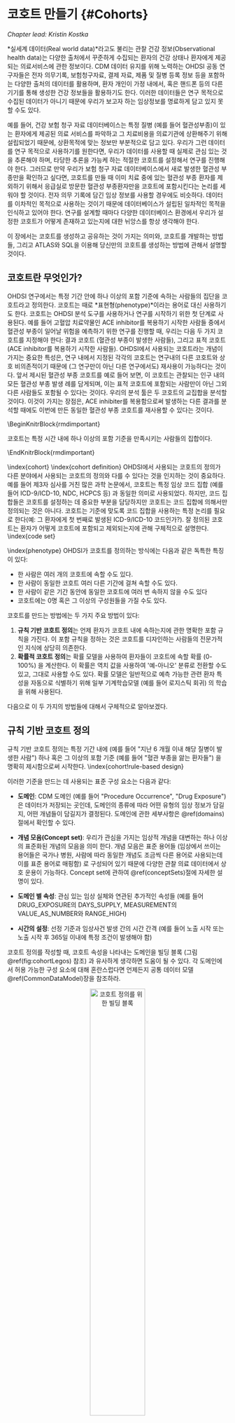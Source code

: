 # 코호트 만들기 {#Cohorts}

*Chapter lead: Kristin Kostka*

*실세계 데이터(Real world data)*라고도 불리는 관찰 건강 정보(Observational health data)는 다양한 출처에서 꾸준하게 수집되는 환자의 건강 상태나 환자에게 제공되는 의료서비스에 관한 정보이다. CDM 데이터 유지를 위해 노력하는 OHDSI 공동 연구자들은 전자 의무기록, 보험청구자료, 결제 자료, 제품 및 질병 등록 정보 등을 포함하는 다양한 출처의 데이터를 활용하며, 환자 개인이 가정 내에서, 혹은 핸드폰 등의 다른 기기를 통해 생성한 건강 정보들을 활용하기도 한다. 이러한 데이터들은 연구 목적으로 수집된 데이터가 아니기 때문에 우리가 보고자 하는 임상정보를 명료하게 담고 있지 못할 수도 있다.

예를 들어, 건강 보험 청구 자료 데이터베이스는 특정 질병 (예를 들어 혈관성부종)이 있는 환자에게 제공된 의료 서비스를 파악하고 그 치료비용을 의료기관에 상환해주기 위해 설립되었기 때문에, 상환목적에 맞는 정보만 부분적으로 담고 있다. 우리가 그런 데이터를 연구 목적으로 사용하기를 원한다면, 우리가 데이터를 사용할 때 실제로 관심 있는 것을 추론해야 하며, 타당한 추론을 가능케 하는 적절한 코호트를 설정해서 연구를 진행해야 한다. 그러므로 만약 우리가 보험 청구 자료 데이터베이스에서 새로 발생한 혈관성 부종만을 확인하고 싶다면, 코호트를 만들 때 이미 치료 중에 있는 혈관성 부종 환자를 제외하기 위해서 응급실로 방문한 혈관성 부종환자만을 코호트에 포함시킨다는 논리를 세워야 할 것이다. 전자 의무 기록에 담긴 임상 정보를 사용할 경우에도 비슷하다. 데이터를 이차적인 목적으로 사용하는 것이기 때문에 데이터베이스가 설립된 일차적인 목적을 인식하고 있어야 한다. 연구를 설계할 때마다 다양한 데이터베이스 환경에서 우리가 설정한 코호트가 어떻게 존재하고 있는지에 대한 뉘앙스를 항상 생각해야 한다.

이 장에서는 코호트를 생성하고 공유하는 것이 가지는 의미와, 코호트를 개발하는 방법들, 그리고 ATLAS와 SQL을 이용해 당신만의 코호트를 생성하는 방법에 관해서 설명할 것이다.

## 코호트란 무엇인가?

OHDSI 연구에서는 특정 기간 안에 하나 이상의 포함 기준에 속하는 사람들의 집단을 코호트라고 정의한다. 코호트는 때로 *표현형(phenotype)*이라는 용어로 대신 사용하기도 한다. 코호트는 OHDSI 분석 도구를 사용하거나 연구를 시작하기 위한 첫 단계로 사용된다. 예를 들어 고혈압 치료약물인 ACE inhibitor를 복용하기 시작한 사람들 중에서 혈관성 부종이 일어날 위험을 예측하기 위한 연구를 진행할 때, 우리는 다음 두 가지 코호트를 지정해야 한다: 결과 코호트 (혈관성 부종이 발생한 사람들), 그리고 표적 코호트 (ACE inhibitor를 복용하기 시작한 사람들). OHDSI에서 사용되는 코호트라는 개념이 가지는 중요한 특성은, 연구 내에서 지정된 각각의 코호트는 연구내의 다른 코호트와 상호 비의존적이기 때문에 (그 연구만이 아닌 다른 연구에서도) 재사용이 가능하다는 것이다. 앞서 제시된 혈관성 부종 코호트를 예로 들어 보면, 이 코호트는 관찰되는 인구 내의 모든 혈관성 부종 발생 례를 담게되며, 이는 표적 코호트에 포함되는 사람만이 아닌 그외 다른 사람들도 포함될 수 있다는 것이다. 우리의 분석 툴은 두 코호트의 교집합을 분석할 것이다. 이것이 가지는 장점은, ACE inhibiter를 복용함으로써 발생하는 다른 결과를 분석할 때에도 이번에 만든 동일한 혈관성 부종 코호트를 재사용할 수 있다는 것이다.

\BeginKnitrBlock{rmdimportant}<div class="rmdimportant">코호트는 특정 시간 내에 하나 이상의 포함 기준을 만족시키는 사람들의 집합이다.
</div>\EndKnitrBlock{rmdimportant}

\index{cohort} \index{cohort definition}
OHDSI에서 사용되는 코호트의 정의가 다른 분야에서 사용되는 코호트의 정의와 다를 수 있다는 것을 인지하는 것이 중요하다. 예를 들어 제3자 심사를 거친 많은 과학 논문에서, 코호트는 특정 임상 코드 집합 (예를 들어 ICD-9/ICD-10, NDC, HCPCS 등) 과 동일한 의미로 사용되었다. 하지만, 코드 집합들은 코호트를 설정하는 데 중요한 부분을 담당하지만 코호트는 코드 집합에 의해서만 정의되는 것은 아니다. 코호트는 기준에 맞도록 코드 집합을 사용하는 특정 논리를 필요로 한다(예: 그 환자에게 첫 번째로 발생된 ICD-9/ICD-10 코드인가?). 잘 정의된 코호트는 환자가 어떻게 코호트에 포함되고 제외되는지에 관해 구체적으로 설명한다.
\index{code set}

\index{phenotype}
OHDSI가 코호트를 정의하는 방식에는 다음과 같은 독특한 특징이 있다:

- 한 사람은 여러 개의 코호트에 속할 수도 있다.
- 한 사람이 동일한 코호트 여러 다른 기간에 걸쳐 속할 수도 있다.
- 한 사람이 같은 기간 동안에 동일한 코호트에 여러 번 속하지 않을 수도 있다
- 코호트에는 0명 혹은 그 이상의 구성원들을 가질 수도 있다.

코호트를 만드는 방법에는 두 가지 주요 방법이 있다:

1. **규칙 기반 코호트 정의**는 언제 환자가 코호트 내에 속하는지에 관한 명확한 포함 규칙을 가진다. 이 포함 규칙을 정하는 것은 코호트를 디자인하는 사람들의 전문가적인 지식에 상당히 의존한다.
2. **확률적 코호트 정의**는 확률 모델을 사용하여 환자들이 코호트에 속할 확률 (0-100%) 을 계산한다. 이 확률은 역치 값을 사용하여 '예-아니오' 분류로 전환할 수도 있고, 그대로 사용할 수도 있다. 확률 모델은 일반적으로 예측 가능한 관련 환자 특성을 자동으로 식별하기 위해 일부 기계학습모델 (예를 들어 로지스틱 회귀) 의 학습을 위해 사용된다.

다음으로 이 두 가지의 방법들에 대해서 구체적으로 알아보겠다. 

## 규칙 기반 코호트 정의

규칙 기반 코호트 정의는 특정 기간 내에 (예를 들어 "지난 6 개월 이내 해당 질병이 발생한 사람") 하나 혹은 그 이상의 포함 기준 (예를 들어 "혈관 부종을 앓는 환자들") 을 명확히 제시함으로써 시작한다. \index{cohort!rule-based design}

이러한 기준을 만드는 데 사용되는 표준 구성 요소는 다음과 같다:

- **도메인**: CDM 도메인 (예를 들어 "Procedure Occurrence", "Drug Exposure")은 데이터가 저장되는 곳인데, 도메인의 종류에 따라 어떤 유형의 임상 정보가 담길지, 어떤 개념들이 담길지가 결정된다. 도메인에 관한 세부사항은 \@ref(domains)절에서 확인할 수 있다.

- **개념 모음(Concept set)**: 우리가 관심을 가지는 임상적 개념을 대변하는 하나 이상의 표준화된 개념의 모음을 의미 한다. 개념 모음은 표준 용어들 (임상에서 쓰이는 용어들은 국가나 병원, 사람에 따라 동일한 개념도 조금씩 다른 용어로 사용되는데 이를 표준 용어로 매핑함) 로 구성되어 있기 때문에 다양한 관찰 의료 데이터에서 상호 운용이 가능하다. Concept set에 관하여 \@ref(conceptSets)절에 자세한 설명이 있다.

- **도메인 별 속성**: 관심 있는 임상 실체와 연관된 추가적인 속성들 (예를 들어 DRUG_EXPOSURE의 DAYS_SUPPLY, MEASUREMENT의 VALUE_AS_NUMBER와 RANGE_HIGH)

- **시간의 설정**: 선정 기준과 임상사건 발생 간의 시간 간격 (예를 들어 노출 시작 또는 노출 시작 후 365일 이내에 특정 조건이 발생해야 함)

코호트 정의를 작성할 때, 코호트 속성을 나타내는 도메인을 빌딩 블록 (그림 \@ref(fig:cohortLegos) 참조) 과 유사하게 생각하면 도움이 될 수 있다. 각 도메인에서 허용 가능한 구성 요소에 대해 혼란스럽다면 언제든지 공통 데이터 모델 \@ref(CommonDataModel)장을 참조하라.

<div class="figure" style="text-align: center">
<img src="images/Cohorts/cohort-legos.png" alt="코호트 정의를 위한 빌딩 블록" width="50%" />
<p class="caption">(\#fig:cohortLegos)코호트 정의를 위한 빌딩 블록</p>
</div>

코호트 정의를 작성할 때, 다음과 같은 질문에 답할 수 있어야 한다:

- *코호트 진입 시간을 정의하는 초기 이벤트는 무엇인가?*
- *초기 이벤트에는 어떤 포함 기준이 적용되는가?*
- *코호트 종료 시간을 정의하는 것은 무엇인가?*

**코호트 진입 이벤트**: 코호트 진입 이벤트(초기 이벤트)는 사람들이 코호트에 진입하는 **코호트 기준시점(cohort index date)** 로 정의된다. 코호트 진입 이벤트는 약물 노출(Drug exposure), 질병 상태(conditions), 절차(procedures), 측정(measurements) 및 방문(visits)과 같은 CDM에 기록된 모든 사건일 수 있다. 초기 이벤트는 데이터가 저장되는 CDM 도메인(예를 들어 PROCEDURS_OCCURRENCE, DRUG_EXPOSURE 등), 임상 활동을 식별하기 위해 구축된 개념 모음 (예를 들어 질병 상태에 대한 SNOMED 코드, 약물에 대한 RxNorm 코드) 및 기타 특정 속성들 (예를 들어 발생 연령, 첫 진단 / 절차 등, 지정된 시작 및 종료 날짜, 방문 유형 등) 에 의해 정의된다. 진입 이벤트를 가진 사람들의 집합을 **초기 사건 코호트 initial event cohort** 라고 한다. \index{cohort!entry event}

**포함 기준**: 포함 기준은 초기 이벤트 코호트에 적용되어 코호트에 진입할 사람들을 추가적으로 제한한다. 각 포함 기준을 만들 때는 데이터가 저장되는 CDM 도메인, 컨셉 모음, 도메인 별 속성 (예를 들어 days supply, 방문 유형) 및 코호트 색인 날짜에 관한 시간 논리를 결정해야 한다. **적격 코호트(qualifying cohort)** 는 초기 이벤트 코호트에서 모든 포함 기준을 충족하는 사람들의 집합으로 정의한다. \index{cohort!inclusion criteria}

**코호트 종료 기준**: 코호트 종료 이벤트는 한 사람이 더 이상 코호트 자격 요건을 갖추지 못했을 때를 의미한다. 코호트 종료는 관찰 기간이 끝났을 때, 초기 진입 이벤트로부터 일정한 시간이 경과했을 때 혹은 마지막 이벤트가 발생했을 때 등 여러 방법으로 정의할 수 있다. 코호트 종료 기준에 따라 한 사람의 오랜시간에 걸친 기록 중에서 특정한 기간이 선정기준에 맞아 코호트에 한 번 포함된 후에 또 다른 기간이 코호트 선정기간에 맞아 다시 코호트에 포함되는 등 한 사람의 관찰이 하나의 코호트에 여러 번 속할 수 있다.\index{cohort!exit criteria}

\BeginKnitrBlock{rmdimportant}<div class="rmdimportant">OHDSI 도구에는 포함 기준과 제외 기준이 구분되지 않는다. 모든 기준은 포함 기준으로 설정해야 한다. 예를 들어 ‘사전 고혈압 환자 제외’라는 제외 기준을 ‘사전 고혈압 발생이 0인 사람들 포함’이라는 포함 기준으로 설정해야 한다.
</div>\EndKnitrBlock{rmdimportant}

## 개념 모음 {#conceptSets}

\index{concept set}

개념 모음을 구성하는 개념들은 다양한 다른 분석들에서 재사용 가능하다. 개념 모음은 관찰 연구들에서 종종 사용되는 표준화된 컴퓨터 코드라고 생각해도 된다. 개념 모음은 다음 특성들을 포함하고 있다:

- **Exclude**: 개념 모음으로부터 해당 개념과 해당 개념의 하위 개념들을 제외하라.
- **Descendants**: 이 개념 뿐만 아니라 모든 하위 항목 개념들을 고려하라.
- **Mapped**: 표준화되지 않은 개념들도 검색하라.

예를 들어 표 \@ref(tab:conceptSetExpression)과 같이 개념 모음은 두 개의 개념들을 포함할 수 있다. 여기서 우리는 [4329847](http://athena.ohdsi.org/search-terms/terms/4329847) ("심근경색 Myocardial infarction") 과 그 모든 하위 개념들을 포함했고, [314666](http://athena.ohdsi.org/search-terms/terms/314666) ("과거심근경색 Old myocardial infarction") 과 그 모든 하위 개념들은 제외했다.

Table: (\#tab:conceptSetExpression) 개념 모음의 예시

| Concept Id | Concept Name | Excluded | Descendants | Mapped |
| ---------- |:------------ | -------- | ----------- | ------ |
| 4329847    | Myocardial infarction | NO | YES | NO |
| 314666     | Old myocardial infarction | YES | YES | NO |

그림 \@ref(fig:conceptSet)에서 볼 수 있다시피, "심근경색 Myocardial infarction" 과 그 모든 하위 개념들을 포함할 것이고, 하위 개념들 중에서 "과거심근경색 Old myocardial infarction" 와 그 모든 하위 개념들은 제외할 것이다. 결과적으로 거의 100개 정도의 표준 개념들을 포함한 개념 모음이 만들어졌다. 이 표준 개념들은 다양한 데이터베이스에서 사용되는 수백 개의 소스 코드 (예를 들어 ICD-9, ICD-10) 를 반영한다.

<div class="figure" style="text-align: center">
<img src="images/Cohorts/conceptSet.png" alt="&quot;Myocardial infaction&quot;와 그 하위 개념을 포함하지만 &quot;Old myocardial infarction&quot;과 그 하위 개념은 제외하는 개념 모음" width="100%" />
<p class="caption">(\#fig:conceptSet)"Myocardial infaction"와 그 하위 개념을 포함하지만 "Old myocardial infarction"과 그 하위 개념은 제외하는 개념 모음</p>
</div>

## 확률적 코호트 정의

규칙 기반 코호트 정의는 코호트 정의를 수행할 때 널리 사용되는 방법이다. 그러나 코호트를 만들기 위해 전문가끼리 합의를 이루는 것은 매우 많은 시간이 소요되는 일이다. 확률적 코호트 정의는 코호트 속성의 효율적인 선택을 위한 대안적인 기계 구동 방식이다. 이 접근법에서, 지도 기계학습은 코호트를 설계하는 알고리즘이 레이블이 붙은 증례로부터 학습할 수 있게 한다. 이 알고리즘은 더 나은 코호트 설계를 위해 사용될 것이다. \index{cohort!probabilistic design}

이 접근 방법을 CDM의 데이터에 적용한 예는 아프로디테(APHRODITE: Automated PHenotype Routine for Observational Definition, Identification, Training and Evaluation) R 패키지이다. 이 패키지는 불완전하게 레이블이 붙은 데이터로부터 학습하는 능력을 결합한 코호트 구축 프레임워크를 제공한다. [@Banda2017APHRODITE] \index{APHRODITE}

[^aphroditeUrl]: https://github.com/OHDSI/Aphrodite

## 코호트 정의 유효성

코호트를 구축할 때, 다음 중 더 중요한 것이 무엇인지 고려하는 것이 필요하다: *코호트 조건에 해당하는 환자를 모두 찾는 것이 더 중요한가? 아니면 확신이 가는 환자들만 찾는 것이 더 중요한가?*

코호트를 구축할 때 당신의 전략은 전문가가 질병을 얼마나 엄격하게 정의하는지에 의존할 것이다. 얻을 수 있는 모든 것을 사용하거나, 최소 공통분모를 사용하거나 이 둘을 절충하는 코호트 정의를 작성할 수 있다. 관심 코호트를 적절하게 연구하기 위해 얼마나 엄격한 임계값을 사용할지는 궁극적으로 연구자의 재량에 달려 있다.

이 장의 시작 부분에서 언급했듯이 코호트 정의는 데이터로부터 무엇인가 관찰하고자 하는 것을 유추하려는 시도이다. 그러면 그러한 시도에서 코호트를 얼마나 잘 정의했는지 의문을 갖게 된다.  일반적으로, 규칙 기반의 코호트 정의이나 확률적 알고리즘의 검증은 작성한 코호트를 ‘절대표준 gold standard’ 참고값 (즉 수작업으로 챠트리뷰한 것)과 비교함으로써  검증할 수 있다. 이에 대해서는 \@ref(ClinicalValidity)장("임상적 타당성") 에서 자세히 설명한다.

### OHDSI 절대표준 표현형 라이브러리 OHDSI Gold Standard Phenotype Library

커뮤니티를 지원하기 위해서 OHDSI Gold Standard Phenotype Library(GSPL) 그룹이 형성되었다. GSPL 그룹의 목표는 규칙 기반 및 확률적 방법으로 커뮤니티 기반의 코호트 라이브러리를 개발하는 것이다. GSPL은 OHDSI 커뮤니티의 멤버들이 각자의 연구를 위해 커뮤니티가 검증한 코호트를 찾아서 실행시킬 수 있게 하였다. 이 ‘절대표준 gold standard’ 코호트들은 라이브러리 안에 들어 있다. GSPL과 관련된 추가적인 정보를 얻으려면 OHDSI work group 페이지에 문의하라. 이전에 소개되었던 APHRODITE [@Banda2017APHRODITE] 와 PheValuator tool [@Swerdel2019phevaluator] 뿐만 아니라 OHDSI 네트워크에서 전자 의무 기록과 유전 정보를 공유하기 위해 만들어진 eMERGE Phenotype Library [eMERGE](https://emerge.mc.vanderbilt.edu/) [Phenotype Library](https://phekb.org/phenotypes) [@Hripcsak2019eMERGE] 도 해당 작업 그룹에서 다루고 있다. 당신이 코호트를 설계하는 데 관심이 많다면, 이 작업 그룹에 참여해 보라.
 \index{phenotype library}

[^gsplUrl]: https://www.ohdsi.org/web/wiki/doku.php?id=projects:workgroups:gold-library-wg

## 고혈압 환자 코호트 작성하기

규칙 기반의 접근 방법으로 코호트를 작성해보자. 이번 예제에서는, *고혈압의 초기 치료를 위해 ACE inhibitors 단일 치료를 시작한 환자* 를 찾을 것이다.

이 연습을 진행하면서 표준 감소 차트와 비슷한 코호트를 작성하게 될 것이다. 그림 \@ref(fig:CohortPractice)은 우리가 어떤 논리로 코호트를 작성할지 보여준다.

<div class="figure" style="text-align: center">
<img src="images/Cohorts/CohortPractice.png" alt="만들고자 하는 코호트의 논리적 구성도" width="100%" />
<p class="caption">(\#fig:CohortPractice)만들고자 하는 코호트의 논리적 구성도</p>
</div>

ATLAS 유저 인터페이스를 사용해서 코호트를 작성해도 되고, 쿼리를 직접 작성해도 된다. 이 장에서는 두 가지 방법 모두에 대해 간단히 소개하겠다.

## ATLAS를 이용해 코호트 작성하기

ATLAS를 시작하기 위해 ![](images/Cohorts/cohortdefinition.png) 버튼을 클릭하라. 다음으로 'New cohort' 버튼을 클릭하라. 다음 화면에서 비어 있는 코호트를 확인할 수 있을 것이다. 그림 \@ref(fig:ATLASdefineacohort)에서 당신이 현재 보고 있는 화면을 확인하라.

<div class="figure" style="text-align: center">
<img src="images/Cohorts/ATLAS-defineacohort.png" alt="새로운 코호트 정의" width="100%" />
<p class="caption">(\#fig:ATLASdefineacohort)새로운 코호트 정의</p>
</div>

먼저 "New Cohort Definition"로 지정되어 있는 코호트 이름을 다른 이름으로 바꿔 지어 주기를 추천한다. 'New users of ACE inhibitors as first-line monotherapy for hypertension'라고 지으면 적당할 것이다.

\BeginKnitrBlock{rmdimportant}<div class="rmdimportant">ATLAS는 동일한 이름을 가진 두 개의 코호트가 존재하는 것을 허락하지 않는다. 기존에 있던 이름을 사용하려고 하면 에러 메시지가 뜰 것이다.</div>\EndKnitrBlock{rmdimportant}

이름을 정했으면, ![](images/Cohorts/save.png)을 눌러서 코호트를 저장하십시오.


### 초기 이벤트 기준

이제 우리는 초기 코호트 이벤트를 정의해야 한다. "Add initial event"를 클릭하라. 어떤 도메인 내에서 기준을 설정할지 결정해야 한다. 초기 코호트 이벤트를 정의하기 위해 어떤 도메인이 필요한지 어떻게 알 수 있을까? 함께 알아보자.

<div class="figure" style="text-align: center">
<img src="images/Cohorts/ATLAS-initialevent.png" alt="초기 이벤트 추가하기" width="100%" />
<p class="caption">(\#fig:ATLASinitialevent)초기 이벤트 추가하기</p>
</div>

그림 \@ref(fig:ATLASinitialevent)에서 볼 수 있듯이 ATLAS는 각 기준들 아래에 설명을 제공한다. 우리가 만약 특정 질병을 진단받은 환자들을 찾으려 한다면 CONDITION_OCCURRENCE 도메인에서 기준을 만들어야 한다. 특정 약물이나 특정 계열의 약물을 복용한 환자를 찾고 싶다면 DRUG_EXPOSURE 도메인에서 기준을 만들어야 한다. 우리는 고혈압의 초치료로 ACE inhibitors 단독요법을 시행한 환자들을 찾고 싶기 때문에 DRUG_EXPOSURE 도메인에서 기준을 만들어야 한다. 그런데 고혈압을 진단받은 환자도 찾아야 하지 않는가? 맞다! 고혈압 진단과 관련해서는 다른 기준을 만들 것이다. 하지만 고혈압 약물을 복용하기 시작한 날짜가 코호트 시작 날짜, 즉 시작 이벤트가 될 것이다. 고혈압 진단은 소위 *추가적 적격 기준(additional qualifying criteria)*이 된다. 이에 관해서는 뒤에서 다시 설명하겠다. 이제 'Add Drug Exposure'를 클릭하라.

화면은 당신이 선택한 기준에 따라 업데이트되겠지만, 아직 끝난 것은 아니다. 그림 \@ref(fig:ATLASdrugexposure)에서 볼 수 있다시피 ATLAS는 우리가 어떤 약물을 찾고자 하는지 아직 모른다. ATLAS에게 어떤 개념 모음이 ACE inhibitors와 연관이 있는지 알려주어야 한다.

<div class="figure" style="text-align: center">
<img src="images/Cohorts/ATLAS-drugexposure.png" alt="약물 복용에 관하여 정의하기" width="100%" />
<p class="caption">(\#fig:ATLASdrugexposure)약물 복용에 관하여 정의하기</p>
</div>

### 개념 모음 정의하기

ACE inhibitors를 정의하기 위한 대화 상자를 열기 위해 ![](images/Cohorts/downarrow.png)을 클릭하라.

#### 시나리오 1: 당신은 아직 개념 모음을 만들지 않았다 {-}

아직 당신의 코호트에 추가할 개념 모음을 만들지 않았다면, 이것을 먼저 진행해야 한다. 'Concept set' 탭의 'New Concept Set'을 클릭하여 코호트를 작성하는 데 쓰일 개념 모음을 만들 수 있다. 개념 모음의 이름을 'Unnamed Concept Set'에서 새로 만들어 주어야 한다. 이제 ![](images/Cohorts/search-2.png) 모듈을 통해 ACE inhibitors를 나타내는 개념을 찾아보자. (그림 \@ref(fig:aceinhibitors))

<div class="figure" style="text-align: center">
<img src="images/Cohorts/aceinhibitors.png" alt="ACE Inhibitors 용어 찾기" width="100%" />
<p class="caption">(\#fig:aceinhibitors)ACE Inhibitors 용어 찾기</p>
</div>

필요한 용어들을 찾았다면, ![](images/Cohorts/shoppingcart.png)을 클릭함으로써 그 개념을 선택할 수 있다. 그림 \@ref(fig:aceinhibitors)의 좌상단의 왼쪽을 향하는 화살표 버튼을 클릭하여 코호트 작성 페이지로 돌아갈 수 있다. 적절한 용어를 찾기 위한 방법은 \@ref(StandardizedVocabularies)장("표준 용어")을 참고하라.

그림 \@ref(fig:aceConceptSetExpression)에서 우리가 선택한 개념 모음의 구성을 확인할 수 있다. 우리는 모든 ACE inhibitors 성분들을 선택했으며, 그것들의 하위 개념들도 포함시켰다. 'Included concepts'를 클릭하여 포함된 21,536개의 모든 개념을 확인할 수 있고, 'Included Source Codes'를 클릭하여 모든 소스 코드들을 확인할 수도 있다.

<div class="figure" style="text-align: center">
<img src="images/Cohorts/aceConceptSetExpression.png" alt="ACE inhibitor를 포함한 약물들의 개념 모음" width="100%" />
<p class="caption">(\#fig:aceConceptSetExpression)ACE inhibitor를 포함한 약물들의 개념 모음</p>
</div>

#### 시나리오 2: 당신은 이미 개념 모음을 만들었다{-}

만약 당신이 이미 개념 모음을 만들었고, ATLAS에 저장했다면, 'Import Concept Set'을 클릭하라. 그러면 그림 \@ref(fig:ATLASfindyourconcept)에서 볼 수 있다시피 ATLAS의 개념 모음 저장소에서 당신의 개념 모음을 찾을 수 있는 대화창이 뜬다. 이번 예시에서는 사용자가 ATLAS에 저장되어 있던 개념 모음을 이용한다고 가정하자. 사용자는 검색 창에 'ACE inhibitors'를 검색하였고, 검색 내용이 이름에 포함된 개념 모음들을 볼 수 있을 것이다. 사용자는 해당하는 개념 모음을 클릭하여 선택할 수 있다 (참고로 당신이 개념 모음을 선택하면 대화창은 사라진다). Any Drug 칸이 당신이 선택한 개념 모음의 이름으로 바뀌어 있다면 성공한 것이다.

<div class="figure" style="text-align: center">
<img src="images/Cohorts/ATLAS-findingyourconcept.png" alt="ATLAS 저장소에서 개념 모음을 가져오기" width="100%" />
<p class="caption">(\#fig:ATLASfindyourconcept)ATLAS 저장소에서 개념 모음을 가져오기</p>
</div>

### 추가적 초기 이벤트 기준

이제 코호트에 개념 모음을 만들어 붙였지만, 아직 끝난 것이 아니다. 우리는 ACE inhibitors를 태어나서 처음 복용한 사람들을 찾고 있다. 이는 ACE inhibitors을 처음 복용한 환자 기록을 찾는 것을 의미한다. 이를 지정하기 위해 당신은 '+Add attribute'를 클릭하여 'Add first exposure criteria'를 선택해야 한다. 당신이 만든 기준에 다른 특성들도 지정할 수 있다는 것을 참고하라. 약물을 복용한 날짜나 나이, 성별 혹은 약물과 관련한 다른 특성들을 지정할 수 있다. 각 도메인에 따라 선택할 수 있는 특성들이 다르다.

선택을 했으면, 창은 자동으로 닫힌다. 선택된 특성은 초기 기준과 같은 칸 안에서 볼 수 있을 것이다 (그림 \@ref(fig:initialEventAce) 참조).

\BeginKnitrBlock{rmdimportant}<div class="rmdimportant">현재 ATLAS 디자인은 활용하기에 약간 혼란스러울 수 있다. 생긴 모양과는 다르게 버튼 ![](images/Cohorts/redX.png)는 'NO'를 의미하는 것이 아니다. 이는 사용자에게 해당 기준을 삭제할 수 있도록 만들어진 버튼이다. 만약 당신이 ![](images/Cohorts/redX.png)를 클릭한다면, 해당 기준은 사라질 것이다. 그러므로 당신의 기준을 사라지지 않은 채 그대로 보존시키고 싶다면, 옆에 ![](images/Cohorts/redX.png) 버튼을 그대로 놔두어야 한다.
</div>\EndKnitrBlock{rmdimportant}

이제 만족스러운 초기 이벤트를 설정했다. 환자가 처음으로 약물을 복용했다는 사실을 보증하기 위해, 환자의 그 이전 기록을 확인할 수 있는 충분한 기간을 설정해 주면 좋을 것이다. 짧은 관찰 기간을 가진 환자들은 우리가 확인할 수 없는 다른 곳에서 약물을 복용하였을 수도 있다. 우리가 이것을 강제적으로 막을 수는 없지만 기준일자 index date 이전에 관찰 기간을 설정함으로써 최소한 해당 관찰 기간 동안에는 약물 복용이 이루어지지 않았음을 보증할 수 있다. 이를 위해 관찰 기간을 설정하는 부분이 있으며, 구체적인 관찰 기간을 직접 설정할 수도 있다. 우리는 초기 이벤트 이전에 365일 동안 관찰된 환자를 필요로 한다. 그림 \@ref(fig:initialEventAce)처럼 관찰 기간을 다음과 같이 설정하라: *with continuous observation of 365 days before.* 당신 연구 팀의 재량껏 관찰 기간을 설정하면 된다. 다른 코호트에서는 관찰 기간을 다르게 설정해서 다양한 시도들을 해볼 수 있다. 이는 환자의 과거력에 관한 기간이며, 기준일자 index date 이후의 시간은 포함하지 않는다. 그러므로 우리는 0 dates after index date라고 설정해야 한다. 우리는 생에 처음 ACE inhibitors를 복용한 환자를 찾고 싶기 때문에 *limit initial events to the "earliest event" per person* (한 환자에서 발생한 여러 번의 ACE inhibitor 복용 중, 첫 번째 복용을 초기 이벤트로 설정하는 것) 으로 설정한다.

<div class="figure" style="text-align: center">
<img src="images/Cohorts/initialEventAce.png" alt="Index date 이전에 필요로 하는 관찰 기간 설정하기." width="100%" />
<p class="caption">(\#fig:initialEventAce)Index date 이전에 필요로 하는 관찰 기간 설정하기.</p>
</div>

지금껏 설정한 논리를 한 눈에 보기 위해서 환자의 타임라인을 설정해볼 수 있다.

<div class="figure" style="text-align: center">
<img src="images/Cohorts/EarliestEventExplained.png" alt="기준들이 적용됨에 따라 환자가 코호트에 적합한지 살펴보기" width="100%" />
<p class="caption">(\#fig:EarliestEventExplained)기준들이 적용됨에 따라 환자가 코호트에 적합한지 살펴보기</p>
</div>

그림 \@ref(fig:EarliestEventExplained)에서 각 행은 코호트에 들어올 자격을 갖출 수 있는 환자 개개인을 나타낸다. 그리고 진한 별들은 환자가 특정 기준을 만족했던 시간을 나타낸다. 추가 기준이 설정될수록 진한 별들 대신 연한 별들이 그려진 것을 볼 수 있다 (즉, 추가 기준에 의해서 코호트에 포함되지 못하고 탈락). 이는 환자가 조건들을 모두 만족하는 이벤트도 가지고 있지만, 그렇지 않은 이벤트도 가지고 있음을 의미한다. 마지막 기준을 그린 그림을 보면 ACE inhibitors를 처음으로 복용하였으며, 복용 이전에 최소 365일의 관찰 기간을 가진 환자 (환자 1번, 환자 3번, 환자 5번의 진한 별은 관찰에 포함; 환자 1번의 연한 별은 관찰에서 탈락)들을 확인할 수 있다. 당신의 코호트를 설계할 때 [OHDSI Forum](http://forums.ohdsi.org)에 참여하는 연구자들의 의견을 참고하면 더 좋을 것이다.

### 포함 기준

코호트 진입 이벤트를 설정했으면, 다음 두 옵션을 통해 추가적 이벤트를 설정할 수 있다: 'Restrict initial events', 그리고 'New inclusion criteria'. 이 두 옵션 사이에는 ATLAS가 사용자에게 어떤 임시 정보를 제공하는가의 차이가 있다. 만약 당신이 기준을 추가하기 위해 'Restrict initial events'를 사용한다면, ATLAS에서 조건에 맞는 대상 환자 수를 셀 때, 모든 기준들을 충족시키는 사람의 숫자만을 얻게 될 것이다. 'New inclusion criteria'를 통해 기준을 추가한다면, 추가 포함 기준을 적용하여 손실된 환자 수를 보여주는 감소 차트를 확인할 수 있을 것이다. 당신이 추가한 기준에 의해 얼마나 많은 손실이 발생하는지 단계별로 보여주는 감소 차트를 확인하는 것은 중요하기 때문에 'New inclusion criteria'를 통해 기준을 추가하는 것을 권장한다. 이를 통해 코호트에 포함되는 환자 수를 급격하게 감소시키는 기준이 무엇인지 확인할 수 있다. 당신은 해당 기준을 완화하여 보다 큰 코호트를 얻을 수 있다. 이것은 궁극적으로 이 코호트를 설계하는 전문가의 재량에 달려있다.

이제 'New inclusion criteria'를 통해 기준을 추가해보자. 이는 위에서 코호트 기준을 설정한 것과 동일한 방법으로 하면 된다. 특정 기준들을 만들어서 넣은 다음, 특정 속성들을 추가할 수 있을 것이다. 우리가 첫 번째로 추가할 기준은 다음과 같다: *ACE inhibitors 약물을 복용한 시점 이후 0~365일 이내에 최소 1회 고혈압이 발생한 사람.* 'New inclusion criteria'를 클릭한 다음, 그 기준을 설명해줄 수 있는 이름을 정하라. 그래야 나중에 이 코호트를 다시 보았을 때 자신이 무엇을 만들었는지 헷갈리지 않을 것이다.

이 새로운 기준에 이름을 달고 난 다음, "+Add criteria to group" 버튼을 클릭하여 여러 규칙을 담은 기준을 설계하라. 이 버튼은 "Add Initial Event"과 비슷한데, 다만 "+Add criteria to group" 버튼은 초기 이벤트를 설계하고 수정하는 버튼이 아니다. 우리는 여기서 여러 개의 기준을 추가할 수 있다. 예를 들어 질병의 발생을 확인하는 여러 가지 방법을 가지고 있다고 가정하자 (예: CONDITION_OCCURRENCE, 혹은 DRUG_EXPOSURE, 혹은 MEASUREMENT를 사용한 방법). 모두 다른 도메인들이고 각각 다른 기준들을 필요로 하겠지만 특정 조건을 찾는 하나의 기준으로 그룹화할 수 있다. 이 경우에는, 우리는 고혈압의 진단을 찾고 싶기 때문에  "Add condition occurrence"를 선택한다. 여기에 적절한 개념 모음을 붙이는 등 초기 이벤트를 설정할 때와 비슷하게 하면 된다. 또한 ACE inhibitor 첫 복용한 날(index date)로 이후 0~365일의 기간을 설정하라. 그림 \@ref(fig:ATLASIC1)와 같이 작성될 수 있을 것이다.

<div class="figure" style="text-align: center">
<img src="images/Cohorts/ATLAS-IC1.png" alt="추가적 포함 기준 1" width="100%" />
<p class="caption">(\#fig:ATLASIC1)추가적 포함 기준 1</p>
</div>

아마도 환자를 탐색할 또 다른 기준을 추가하고 싶을 것이다: *with exactly 0 occurrences of hypertension drugs ALL days before and 1 day before index start date(ACE inhibitor 투여 이전에 어떠한 고혈압 약물도 복용하지 않은 사람).* (역자주: xx before and yy 구문은 항상 혼란스럽지만, from xx to yy로 고쳐서 생각하면 이해하기 쉽다. 즉 해당 조건의 시작과 끝을 지정하는 용법이다. 앞선 예라면 "과거 전체로부터 시작해서 (ACE inhibitor가 최초 투여된) 기준날짜  바로 하루 전까지 고혈압치료제를 한번도 복용하지 않은 경우"가 된다) 먼저 "New inclusion criteria"를 클릭해 당신의 기준을 설정한 다음, "+Add criteria to group"을 클릭한다. 이는 DRUG_EXPOSURE의 영역이니 "Add Drug Exposure"를 클릭한 다음, 고혈압 약물의 컨셉 모음을 붙인다. 그리고, index date로부터 ALL days before and 0 days after라는 시간을 설정해준다 (역자 주: "ALL days before and 0 days after" 는 "ALL days before and 0 days before"와 같은 의미이며 기준날짜 index date를 포함하여 그날 까지의 의미이다. 그림에는 "ALL days before and 1 days before"로 표현했는데 과거 전체로부터 기준날짜 index date 하루 전까지의 의미이다. 본인이 원하는 기준이 무엇인지에 따라 구분하여 사용하라). exactly 0 occurrence를 선택하였는지 다시 한번 확인하고 그림 \@ref(fig:ATLASIC2)과 같이 잘 만들어졌는지 확인하라.

<div class="figure" style="text-align: center">
<img src="images/Cohorts/ATLAS-IC2.png" alt="추가적 포함 기준 1" width="100%" />
<p class="caption">(\#fig:ATLASIC2)추가적 포함 기준 1</p>
</div>

"having no occurrences"(발생하지 않았다) 라는 말이 왜 "exactly 0 occurrences"(발생 횟수 0회) 라고 쓰이는지 혼란스러울 수 있다. 이는 ATLAS 가 사용하는 규칙이다. ATLAS는 오직 포함 기준만을 사용하고, 제외 기준을 사용하지 않는다. 만약 당신이 어떤 특성을 가진 환자들을 제외하고 싶다면 해당 특성을 0회 가지는 환자들을 포함한다는 말로 대체하여야 한다. 처음에는 헷갈릴 수 있지만 계속 사용하다 보면 이러한 논리가 익숙해질 것이다.

마지막으로 목표 환자군 설정을 위한 기준을 하나 더 추가해야 한다: *with exactly 1 occurrence of hypertension drugs between 0 days before and 7 days after index start date AND can only start one HT drug (an ACE inhibitor) – index date 이후 0~7일 동안 정확히 1회의 항고혈압제 처방이 발생했으며, 반드시 ACE inhibitor로 고혈압 약물치료를 시작해야 한다.* 먼저 "New inclusion criteria"를 클릭해 당신의 기준을 설정한 다음, "+Add criteria to group"을 클릭한다. 이는 DRUG_ERA의 영역이니 "Add Drug Era"를 클릭한 다음, 고혈압 약물의 개념 모음을 붙인다. (역자 주: Drug era는 9.7.1에 간략히 설명되어 있는데 약물노출 테이블에서 계산된 것으로 연속으로 처방된 동일한 성분의 여러 약물 노출을 합쳐서 하나의 기간으로 표현한 것이다. 동일한 성분의 약물노출 간에 30일 이상의 공백이 있을 경우 다른 drug era로 계산된다. 이 점은 condition era도 마찬가지이다) 그리고 index date 이후 0~7일이라는 시간을 설정해준다. 그림 \@ref(fig:ATLASIC3)를 통해 진행된 모습을 확인하라.

<div class="figure" style="text-align: center">
<img src="images/Cohorts/ATLAS-IC3.png" alt="추가적 포함 기준 3" width="100%" />
<p class="caption">(\#fig:ATLASIC3)추가적 포함 기준 3</p>
</div>

### 코호트 종료 기준

이제 모든 적절한 포함 기준을 추가했다. 다음으로 코호트 종료 기준을 정해야 한다. 사람들이 더 이상 이 코호트에 포함될 자격이 없어질 때는 언제일지 생각해보아야 할 것이다. 우리는 이 코호트에서 약물을 처음 복용한 사람들을 추적한다. 즉, 약물 복용을 중단한 시점에 환자는 코호트에서 나오게 하면 된다. 약물 복용이 중단되는 동안에는 해당 환자에게 무슨 일이 일어나는지 확인할 수 없기 때문이다. 또한 약물 복용 사이에 허용되는 공백 기간을 지정하기 위해 persistence 창에서 기준을 설정할 수 있다. 이 연구에서 전문가들은 약물 복용 사이에 최대 30일의 공백 기간은 허용된다고 결론지었다.

**왜 공백기간이 허용되는가?** 우리는 데이터 세트에서 실제로 이루어지는 일들의 일부만 관찰할 수 있을 뿐이다. 특히 환자의 약물 복용에 관한 정보는 처방전의 기록으로 확인한다. 그리고 처방전을 통해 하루 치 이상의 약을 처방하기 때문에 기록이 비어 있는 시간 동안에도 환자가 약을 복용하고 있다는 합리적 추론이 가능하다.

Event will persist "end of a continuous drug exposure" 를 선택하고, persistence 창에 "allow for a maximum of 30 days"를 추가한 다음 'ACE inhibitor' 컨셉 모음을 추가로 지정해 주면 된다. 그림 \@ref(fig:ATLAScohortexit)를 통해 이를 확인하라.

<div class="figure" style="text-align: center">
<img src="images/Cohorts/cohort-exit.png" alt="코호트 종료 기준" width="100%" />
<p class="caption">(\#fig:ATLAScohortexit)코호트 종료 기준</p>
</div>

이 코호트의 경우 다른 중도절단 사건 Censoring event는 선택되지 않았다. 하지만 Censoring event를 추가해야 하는 다른 코호트를 만들어야 할 경우 다른 속성들을 추가했던 것과 비슷하게 진행하면 된다. 이제 코호트를 성공적으로 만들었다. 반드시 ![](images/Cohorts/save.png) 버튼을 눌러야 한다. 축하한다! 코호트를 만드는 것은 OHDSI가 제공하는 툴을 이용할 때 가장 중요한 부분이다. 이제 'Export' 탭을 클릭하면 ATLAS에 당신이 정의한 코호트가 SQL코드와 JSON 파일로 저장되어 다른 연구자들과 공유할 수 있다.

## SQL을 사용하여 코호트 구현하기

여기서는 동일한 코호트를 SQL과 R을 이용하여 작성하는 방법을 설명할 것이다. 9장에서 설명하였듯이 OHDSI는 SqlRender, DatabaseConnector라는 두 개의 R 패키지를 제공하는데, 이는 SQL의 코드가 다양한 플랫폼에서 실행될 수 있게끔 SQL문을 자동으로 번역해준다.

구체적인 설명을 위해 SQL 코드를 여러 개의 단계로 나눌 것이고, 각 단계에서는 다음 단계에 필요한 임시 테이블이 생성될 것이다. 이런 설명 방법이 가장 효율적이지는 않겠지만 매우 긴 단일 명령문을 읽는 것보단 쉬울 것이다.

### 데이터베이스에 연결하기

먼저 R이 어떻게 서버에 접속하는지 알려주어야 한다. `createConnectionDetails`라는 기능을 가진 [DatabaseConnector](https://ohdsi.github.io/DatabaseConnector/) 패키지를 사용할 것이다. 다양한 데이터베이스 관리 시스템(DBMS)에 연결하기 위해 필요한 설정을 확인하려면 `?createConnectionDetails` 과 같이 입력하라. 예를 들어 아래의 코드를 이용해 PostgreSQL에 연결할 수 있다:


```r
library(CohortMethod)
connDetails <- createConnectionDetails(dbms = "postgresql",
                                       server = "localhost/ohdsi",
                                       user = "joe",
                                       password = "supersecret")

cdmDbSchema <- "my_cdm_data"
cohortDbSchema <- "scratch"
cohortTable <- "my_cohorts"
```

마지막 3줄은 변수 `cdmDbSchema`, `cohortDbSchema`, 그리고 `cohortTable` 들을 정의한다. 나중에 이 변수들을 R에게 CDM 포맷의 데이터가 어디에 있으며, 우리가 만든 코호트가 어디에 생성되어야 하는지 알려주기 위해 사용할 것이다. Microsoft SQL Server에서는 `cdmDbSchema <- "my_cdm_data.dbo"`의 예시와 같이 데이터베이스와 스키마 모두를 지정해 주어야 함을 참고하라.

### 개념 결정하기

가독성을 위해 R에 필요한 개념 아이디들을 정의하고 SQL에 전달한다:


```r
aceI <- c(1308216, 1310756, 1331235, 1334456, 1335471, 1340128, 1341927,
          1342439, 1363749, 1373225)

hypertension <- 316866

allHtDrugs <- c(904542, 907013, 932745, 942350, 956874, 970250, 974166,
                  978555, 991382, 1305447, 1307046, 1307863, 1308216,
                  1308842, 1309068, 1309799, 1310756, 1313200, 1314002,
                  1314577, 1317640, 1317967, 1318137, 1318853, 1319880,
                  1319998, 1322081, 1326012, 1327978, 1328165, 1331235,
                  1332418, 1334456, 1335471, 1338005, 1340128, 1341238,
                  1341927, 1342439, 1344965, 1345858, 1346686, 1346823,
                  1347384, 1350489, 1351557, 1353766, 1353776, 1363053,
                  1363749, 1367500, 1373225, 1373928, 1386957, 1395058,
                  1398937, 40226742, 40235485)
```

### 약물을 처음 복용한 환자 찾기

먼저 각 환자에 대한 ACE inhibitor의 첫 복용을 찾을 것이다:


```r
conn <- connect(connectionDetails)

sql <- "SELECT person_id AS subject_id,
  MIN(drug_exposure_start_date) AS cohort_start_date
INTO #first_use
FROM @cdm_db_schema.drug_exposure
INNER JOIN @cdm_db_schema.concept_ancestor
  ON descendant_concept_id = drug_concept_id
WHERE ancestor_concept_id IN (@ace_i)
GROUP BY person_id;"

renderTranslateExecuteSql(conn,
                          sql,
                          cdm_db_schema = cdmDbSchema,
                          ace_i = aceI)
```

DRUG_EXPOSURE 테이블을 CONCEPT_ANCESTOR 테이블에 조인함으로써 ACE inhibitor를 포함하는 모든 약물을 찾았다는 것을 참고하라.

### 약물 복용 이전 최소 365일 동안 관찰될 수 있었던 환자

OBSERVATION_PERIOD 테이블을 조인하여 약물 복용 이전 최소 365일 동안 관찰될 수 있었던 환자를 선택해야 한다:


```r
sql <- "SELECT subject_id,
  cohort_start_date
INTO #has_prior_obs
FROM #first_use
INNER JOIN @cdm_db_schema.observation_period
  ON subject_id = person_id
    AND observation_period_start_date <= cohort_start_date
    AND observation_period_end_date >= cohort_start_date
WHERE DATEADD(DAY, 365, observation_period_start_date) < cohort_start_date;"

renderTranslateExecuteSql(conn, sql, cdm_db_schema = cdmDbSchema)
```

### 이전에 고혈압을 진단받은 환자

기준날짜 index date로부터 365일 이내에 고혈압 진단을 받은 환자여야 한다:


```r
sql <- "SELECT DISTINCT subject_id,
  cohort_start_date
INTO #has_ht
FROM #has_prior_obs
INNER JOIN @cdm_db_schema.condition_occurrence
  ON subject_id = person_id
    AND condition_start_date <= cohort_start_date
    AND condition_start_date >= DATEADD(DAY, -365, cohort_start_date)
INNER JOIN @cdm_db_schema.concept_ancestor
  ON descendant_concept_id = condition_concept_id
WHERE ancestor_concept_id = @hypertension;"

renderTranslateExecuteSql(conn,
                          sql,
                          cdm_db_schema = cdmDbSchema,
                          hypertension = hypertension)
```

`SELECT DISTINCT`를 사용하여 과거에 여러 번의 고혈압 진단을 받은 환자들이 여러 번의 코호트 진입을 하지 않도록 했다.

### 사전에 받은 치료가 없어야 함

이전에 어떠한 고혈압 약물이라도 복용해서는 안 된다:


```r
sql <- "SELECT subject_id,
  cohort_start_date
INTO #no_prior_ht_drugs
FROM #has_ht
LEFT JOIN (
  SELECT *
  FROM @cdm_db_schema.drug_exposure
  INNER JOIN @cdm_db_schema.concept_ancestor
    ON descendant_concept_id = drug_concept_id
  WHERE ancestor_concept_id IN (@all_ht_drugs)
) ht_drugs
  ON subject_id = person_id
    AND drug_exposure_start_date < cohort_start_date
WHERE person_id IS NULL;"

renderTranslateExecuteSql(conn,
                          sql,
                          cdm_db_schema = cdmDbSchema,
                          all_ht_drugs = allHtDrugs)
```

Left join을 사용했으며, DRUG_EXPOSURE 테이블의 person_id 행이 NULL인 (일치하는 기록이 없음을 의미) 행만 찾을 수 있도록 했다는 점에 유의하라. (역자 주: NOT EXISTS나 NOT IN과 같은 SQL명령문을 사용하여 다르게 표현할 수도 있겠으나 SQL수행 속도에서 차이가 난다)

### 단독 요법

코호트에 진입하고 첫 1주일 동안은 고혈압 치료 약물에 단 한번만 노출되도록 설정할 필요가 있다:


```r
sql <- "SELECT subject_id,
  cohort_start_date
INTO #monotherapy
FROM #no_prior_ht_drugs
INNER JOIN @cdm_db_schema.drug_exposure
  ON subject_id = person_id
    AND drug_exposure_start_date >= cohort_start_date
    AND drug_exposure_start_date <= DATEADD(DAY, 7, cohort_start_date)
INNER JOIN @cdm_db_schema.concept_ancestor
  ON descendant_concept_id = drug_concept_id
WHERE ancestor_concept_id IN (@all_ht_drugs)
GROUP BY subject_id,
  cohort_start_date
HAVING COUNT(*) = 1;"

renderTranslateExecuteSql(conn,
                          sql,
                          cdm_db_schema = cdmDbSchema,
                          all_ht_drugs = allHtDrugs)
```

### 코호트 종료

이제 코호트 종료 일자를 제외하고 코호트를 완전히 지정했다. 코호트는 노출이 중단되면 종료되도록 정의되며, 노출 사이에 최대 30일의 간격까지는 허용된다. 즉, 약물의 복용 시작뿐만 아니라 ACE inhibitor의 후속 복용에 대해서도 고려한다는 말이다. SQL을 통해 약물의 후속 복용을 고려하여 약물 복용 기간을 정의하는 것은 매우 복잡하다. 운이 좋게도 약물 복용 기간을 효율적으로 만들 수 있는 표준 코드가 작성되었다. 이 코드는 Chris Knoll이 작성했으며 OHDSI 내에서 종종 마법이라고 불리는 코드이기도 하다. 먼저 병합하려는 모든 약물 복용을 포함하는 임시 테이블을 만든다:


```r
sql <- "
  SELECT person_id,
    CAST(1 AS INT) AS concept_id,
    drug_exposure_start_date AS exposure_start_date,
    drug_exposure_end_date AS exposure_end_date
  INTO #exposure
  FROM @cdm_db_schema.drug_exposure
  INNER JOIN @cdm_db_schema.concept_ancestor
    ON descendant_concept_id = drug_concept_id
  WHERE ancestor_concept_id IN (@ace_i);"
renderTranslateExecuteSql(conn,
                          sql,
                          cdm_db_schema = cdmDbSchema,
                          ace_i = aceI)
```

그런 다음 순차적 복용을 병합하기 위한 표준 코드를 실행한다:


```r
sql <- "
SELECT ends.person_id AS subject_id,
	ends.concept_id AS cohort_definition_id,
  MIN(exposure_start_date) AS cohort_start_date,
  ends.era_end_date AS cohort_end_date
INTO #exposure_era
FROM (
  SELECT exposure.person_id,
    exposure.concept_id,
    exposure.exposure_start_date,
    MIN(events.end_date) AS era_end_date
  FROM #exposure exposure
  JOIN (
--cteEndDates
    SELECT person_id,
      concept_id,
      DATEADD(DAY, - 1 * @max_gap, event_date) AS end_date
    FROM (
      SELECT person_id,
        concept_id,
        event_date,
        event_type,
        MAX(start_ordinal) OVER (
          PARTITION BY person_id ,concept_id ORDER BY event_date,
              event_type ROWS UNBOUNDED PRECEDING
          ) AS start_ordinal,
        ROW_NUMBER() OVER (
          PARTITION BY person_id, concept_id ORDER BY event_date,
            event_type
          ) AS overall_ord
      FROM (
-- select the start dates, assigning a row number to each
        SELECT person_id,
          concept_id,
          exposure_start_date AS event_date,
          0 AS event_type,
          ROW_NUMBER() OVER (
            PARTITION BY person_id, concept_id ORDER BY exposure_start_date
            ) AS start_ordinal
        FROM #exposure exposure

        UNION ALL
-- add the end dates with NULL as the row number, padding the end dates by
-- @max_gap to allow a grace period for overlapping ranges.

        SELECT person_id,
          concept_id,
          DATEADD(day, @max_gap, exposure_end_date),
          1 AS event_type,
          NULL
        FROM #exposure exposure
        ) rawdata
    ) events
  WHERE 2 * events.start_ordinal - events.overall_ord = 0
  ) events
  ON exposure.person_id = events.person_id
      AND exposure.concept_id = events.concept_id
      AND events.end_date >= exposure.exposure_end_date
  GROUP BY exposure.person_id,
      exposure.concept_id,
      exposure.exposure_start_date
  ) ends
GROUP BY ends.person_id,
  concept_id,
  ends.era_end_date;"

renderTranslateExecuteSql(conn,
                          sql,
                          cdm_db_schema = cdmDbSchema,
                          max_gap = 30)
```

이 코드는 모든 후속 복용을 병합하며, `max_gap`의 변수를 통해 약물 복용 사이에 허용되는 최대기간을 정의할 수 있다. 그 결과로 작성된 약물 복용 기간은 임시 테이블 `#exposure_era`라고 불리는 임시 테이블에 기록된다. 

다음으로 ACE inhibitor 복용 기간을 우리의 기존 코호트에 조인하기만 하면, ACE inhibitor 복용 종료 날짜를 코호트 종료 날짜로써 사용할 수 있게 된다.


```r
sql <- "SELECT ee.subject_id,
  CAST(1 AS INT) AS cohort_definition_id,
  ee.cohort_start_date,
  ee.cohort_end_date
INTO @cohort_db_schema.@cohort_table
FROM #monotherapy mt
INNER JOIN #exposure_era ee
  ON mt.subject_id = ee.subject_id
    AND mt.cohort_start_date = ee.cohort_start_date;"

renderTranslateExecuteSql(conn,
                          sql,
                          cohort_db_schema = cohortDbSchema,
                          cohort_table = cohortTable)
```

이제 정의한 최종 코호트를 스키마와 테이블에 저장해야 한다. 코호트 정의 ID를 1로 설정하여 동일한 테이블에 저장된 다른 코호트들과 구별할 것이다.

### 정리하기

마지막으로, 작성된 임시 테이블을 정리하고 데이터베이스 서버와의 연결을 끊는 것이 좋다:


```r
sql <- "TRUNCATE TABLE #first_use;
DROP TABLE #first_use;

TRUNCATE TABLE #has_prior_obs;
DROP TABLE #has_prior_obs;

TRUNCATE TABLE #has_ht;
DROP TABLE #has_ht;

TRUNCATE TABLE #no_prior_ht_drugs;
DROP TABLE #no_prior_ht_drugs;

TRUNCATE TABLE #monotherapy;
DROP TABLE #monotherapy;

TRUNCATE TABLE #exposure;
DROP TABLE #exposure;

TRUNCATE TABLE #exposure_era;
DROP TABLE #exposure_era;"

renderTranslateExecuteSql(conn, sql)

disconnect(conn)
```


## 요약

\BeginKnitrBlock{rmdsummary}<div class="rmdsummary">- 코호트는 일정 기간 동안 하나 이상의 포함 기준을 만족시키는 사람의 집합이다.

- 코호트 정의는 특정 코호트를 식별하는 데 사용되는 논리에 대한 설명이다.

- 코호트는 OHDSI 분석 도구 전체에서 사용 (및 재사용) 될 수 있다.

- 코호트를 작성하기 위한 두 가지 주요 접근 방법이 있다: 규칙 기반 정의, 확률적 정의

- 규칙 기반의 코호트 정의는 ATLAS나 SQL을 통해 작성할 수 있다.
</div>\EndKnitrBlock{rmdsummary}

## 예제

#### 전제조건 {-}

첫 번째 예제로, ATLAS에 접근이 필요하다. [http://atlas-demo.ohdsi.org](http://atlas-demo.ohdsi.org) 를 통해 접속하거나, 다른 접속방법을 이용해도 된다.

\BeginKnitrBlock{exercise}<div class="exercise"><span class="exercise" id="exr:exerciseCohortsAtlas"><strong>(\#exr:exerciseCohortsAtlas) </strong></span>ATLAS를 이용하여 아래의 기준에 따라 코호트를 작성하라:

- diclofenac을 복용하기 시작한 환자
- 16세 이상의 환자
- 약물 복용 이전 최소 365일 간 관찰이 되어 있던 환자
- 이전에 NSAID(Non-Steroidal Anti-Inflammatory Drug)를 복용하지 않은 환자
- 이전에 암을 진단받지 않은 환자
- 약물 복용 중단을 코호트 종료로 정의 (30일 이하의 약물 미복용 기간은 허용)
</div>\EndKnitrBlock{exercise}

#### 전제조건 {-}

두 번째 예제를 수행하기 위해서 \@ref(installR)절에서 설명된 것처럼 R과 R-Studio, 그리고 JAVA가 설치되어 있다고 가정한다. 또한 아래의 코드를 사용하여 [SqlRender](https://ohdsi.github.io/SqlRender/), [DatabaseConnector](https://ohdsi.github.io/DatabaseConnector/), 그리고 [Eunomia](https://ohdsi.github.io/Eunomia/) 패키지를 설치하라:


```r
install.packages(c("SqlRender", "DatabaseConnector", "devtools"))
devtools::install_github("ohdsi/Eunomia", ref = "v1.0.0")
```

Eunomia 패키지는 로컬 R 세션에서 수행될 CDM 데이터를 제공한다. 아래의 코드를 이용하여 연결할 수 있다.


```r
connectionDetails <- Eunomia::getEunomiaConnectionDetails()
```

CDM 데이터베이스 스키마는 ‘main’ 이다.

\BeginKnitrBlock{exercise}<div class="exercise"><span class="exercise" id="exr:exerciseCohortsSql"><strong>(\#exr:exerciseCohortsSql) </strong></span>다음 기준에 따르도록 현재 존재하는 코호트 테이블 안에서 급성 심근경색(Acute Myocardial Infarction) 코호트를 SQL과 R을 이용하여 만들어 보자:

- 심근 경색을 진단받은 사람들 (개념 4329847 'Myocardial infarction’과 그 하위 개념에서 개념 314666 'Old myocardial infarction’과 그 모든 하위 개념을 제외하기)
- 입원환자 혹은 응급실 방문 환자만 선택 (개념 9201'Inpatient Visit', 9203 'Emergency Room Visit'), 262 'Emergency Room and Inpatient Visit')
</div>\EndKnitrBlock{exercise}

제안된 답변은 부록 \@ref(Cohortsanswers)에서 찾을 수 있다.
